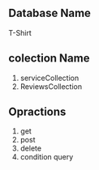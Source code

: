 ## Database Name
T-Shirt

## colection Name
1. serviceCollection
2. ReviewsCollection

## Opractions
1. get
2. post
3. delete
4. condition query